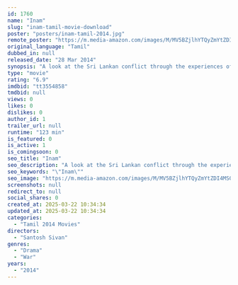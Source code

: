 ```yaml
---
id: 1760
name: "Inam"
slug: "inam-tamil-movie-download"
poster: "posters/inam-tamil-2014.jpg"
remote_poster: "https://m.media-amazon.com/images/M/MV5BZjlhYTQyZmYtZDI4MS00ZTYwLTk3YTgtZGZjM2FhM2UwMGQwXkEyXkFqcGdeQXVyNjAyMzMzNjA@._V1_SX300.jpg"
original_language: "Tamil"
dubbed_in: null
released_date: "28 Mar 2014"
synopsis: "A look at the Sri Lankan conflict through the experiences of a group of teenagers."
type: "movie"
rating: "6.9"
imdbid: "tt3554858"
tmdbid: null
views: 0
likes: 0
dislikes: 0
author_id: 1
trailer_url: null
runtime: "123 min"
is_featured: 0
is_active: 1
is_comingsoon: 0
seo_title: "Inam"
seo_description: "A look at the Sri Lankan conflict through the experiences of a group of teenagers."
seo_keywords: "\"Inam\""
seo_image: "https://m.media-amazon.com/images/M/MV5BZjlhYTQyZmYtZDI4MS00ZTYwLTk3YTgtZGZjM2FhM2UwMGQwXkEyXkFqcGdeQXVyNjAyMzMzNjA@._V1_SX300.jpg"
screenshots: null
redirect_to: null
social_shares: 0
created_at: 2025-03-22 10:34:34
updated_at: 2025-03-22 10:34:34
categories:
  - "Tamil 2014 Movies"
directors:
  - "Santosh Sivan"
genres:
  - "Drama"
  - "War"
years:
  - "2014"
---
```

